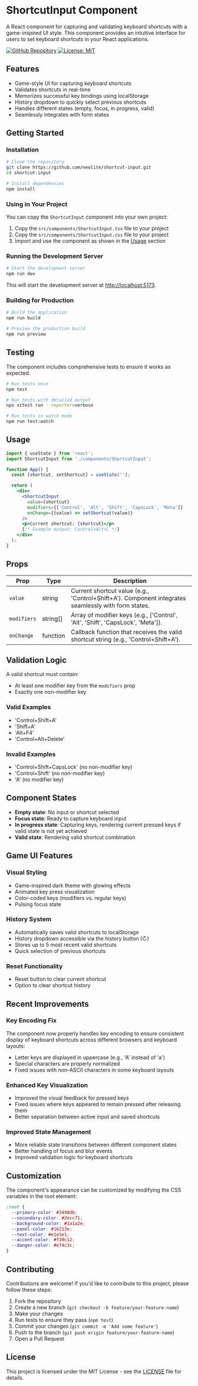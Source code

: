 # ShortcutInput Component

A React component for capturing and validating keyboard shortcuts with a game-inspired UI style. This component provides an intuitive interface for users to set keyboard shortcuts in your React applications.

[![GitHub Repository](https://img.shields.io/badge/GitHub-Repository-blue.svg)](https://github.com/neolite/shortcut-input)
[![License: MIT](https://img.shields.io/badge/License-MIT-yellow.svg)](https://opensource.org/licenses/MIT)

## Features

- Game-style UI for capturing keyboard shortcuts
- Validates shortcuts in real-time
- Memorizes successful key bindings using localStorage
- History dropdown to quickly select previous shortcuts
- Handles different states (empty, focus, in progress, valid)
- Seamlessly integrates with form states

## Getting Started

### Installation

```bash
# Clone the repository
git clone https://github.com/neolite/shortcut-input.git
cd shortcut-input

# Install dependencies
npm install
```

### Using in Your Project

You can copy the `ShortcutInput` component into your own project:

1. Copy the `src/components/ShortcutInput.tsx` file to your project
2. Copy the `src/components/ShortcutInput.css` file to your project
3. Import and use the component as shown in the [Usage](#usage) section

### Running the Development Server

```bash
# Start the development server
npm run dev
```

This will start the development server at [http://localhost:5173](http://localhost:5173).

### Building for Production

```bash
# Build the application
npm run build

# Preview the production build
npm run preview
```

## Testing

The component includes comprehensive tests to ensure it works as expected.

```bash
# Run tests once
npm test

# Run tests with detailed output
npx vitest run --reporter=verbose

# Run tests in watch mode
npm run test:watch
```

## Usage

```jsx
import { useState } from 'react';
import ShortcutInput from './components/ShortcutInput';

function App() {
  const [shortcut, setShortcut] = useState('');

  return (
    <div>
      <ShortcutInput
        value={shortcut}
        modifiers={['Control', 'Alt', 'Shift', 'CapsLock', 'Meta']}
        onChange={(value) => setShortcut(value)}
      />
      <p>Current shortcut: {shortcut}</p>
      {/* Example output: Control+Alt+L */}
    </div>
  );
}
```

## Props

| Prop | Type | Description |
|------|------|-------------|
| `value` | string | Current shortcut value (e.g., 'Control+Shift+A'). Component integrates seamlessly with form states. |
| `modifiers` | string[] | Array of modifier keys (e.g., ['Control', 'Alt', 'Shift', 'CapsLock', 'Meta']). |
| `onChange` | function | Callback function that receives the valid shortcut string (e.g., 'Control+Shift+A'). |

## Validation Logic

A valid shortcut must contain:
- At least one modifier key from the `modifiers` prop
- Exactly one non-modifier key

### Valid Examples

- 'Control+Shift+A'
- 'Shift+A'
- 'Alt+F4'
- 'Control+Alt+Delete'

### Invalid Examples

- 'Control+Shift+CapsLock' (no non-modifier key)
- 'Control+Shift' (no non-modifier key)
- 'A' (no modifier key)

## Component States

- **Empty state**: No input or shortcut selected
- **Focus state**: Ready to capture keyboard input
- **In progress state**: Capturing keys, rendering current pressed keys if valid state is not yet achieved
- **Valid state**: Rendering valid shortcut combination

## Game UI Features

### Visual Styling
- Game-inspired dark theme with glowing effects
- Animated key press visualization
- Color-coded keys (modifiers vs. regular keys)
- Pulsing focus state

### History System
- Automatically saves valid shortcuts to localStorage
- History dropdown accessible via the history button (↻)
- Stores up to 5 most recent valid shortcuts
- Quick selection of previous shortcuts

### Reset Functionality
- Reset button to clear current shortcut
- Option to clear shortcut history

## Recent Improvements

### Key Encoding Fix

The component now properly handles key encoding to ensure consistent display of keyboard shortcuts across different browsers and keyboard layouts:

- Letter keys are displayed in uppercase (e.g., 'A' instead of 'a')
- Special characters are properly normalized
- Fixed issues with non-ASCII characters in some keyboard layouts

### Enhanced Key Visualization

- Improved the visual feedback for pressed keys
- Fixed issues where keys appeared to remain pressed after releasing them
- Better separation between active input and saved shortcuts

### Improved State Management

- More reliable state transitions between different component states
- Better handling of focus and blur events
- Improved validation logic for keyboard shortcuts

## Customization

The component's appearance can be customized by modifying the CSS variables in the root element:

```css
:root {
  --primary-color: #3498db;
  --secondary-color: #2ecc71;
  --background-color: #1a1a2e;
  --panel-color: #16213e;
  --text-color: #e1e1e1;
  --accent-color: #f39c12;
  --danger-color: #e74c3c;
}
```

## Contributing

Contributions are welcome! If you'd like to contribute to this project, please follow these steps:

1. Fork the repository
2. Create a new branch (`git checkout -b feature/your-feature-name`)
3. Make your changes
4. Run tests to ensure they pass (`npm test`)
5. Commit your changes (`git commit -m 'Add some feature'`)
6. Push to the branch (`git push origin feature/your-feature-name`)
7. Open a Pull Request

## License

This project is licensed under the MIT License - see the [LICENSE](LICENSE) file for details.
